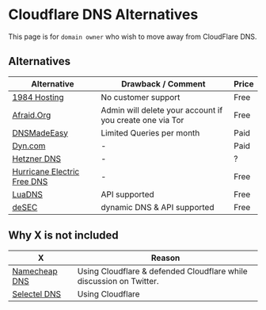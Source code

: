 # Cloudflare DNS Alternatives

This page is for `domain owner` who wish to move away from CloudFlare DNS.


## Alternatives
| Alternative       | Drawback / Comment                         | Price |
| ----------------- | --------------------------------- | ------ |
| [1984 Hosting](https://www.1984hosting.com/) | No customer support | Free |
| [Afraid.Org](https://freedns.afraid.org/) | Admin will delete your account if you create one via Tor | Free |
| [DNSMadeEasy](https://dnsmadeeasy.com/) | Limited Queries per month | Paid |
| [Dyn.com](https://dyn.com/dns/) | - | Paid |
| [Hetzner DNS](https://docs.hetzner.com/dns-console/dns/general/dns-overview/) | - | ? |
| [Hurricane Electric Free DNS](https://dns.he.net/) | - | Free |
| [LuaDNS](https://luadns.com/) | API supported | Free |
| [deSEC](https://desec.io/) | dynamic DNS & API supported | Free |


## Why X is not included
| X       | Reason |
| ------- | ------ |
| [Namecheap DNS](https://www.namecheap.com/domains/freedns/) | Using Cloudflare & defended Cloudflare while discussion on Twitter. |
| [Selectel DNS](https://selectel.ru/en/services/additional/dns/) | Using Cloudflare |

